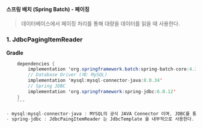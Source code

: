 #### 스프링 배치 (Spring Batch) - 페이징

> 데이터베이스에서 페이징 처리를 통해 대량을 데이터를 읽을 때 사용한다.

### 1. JdbcPagingItemReader

**Gradle**
```java
    dependencies {
	    implementation 'org.springframework.batch:spring-batch-core:4.3.0'
	    // Database Driver (예: MySQL)  
		implementation 'mysql:mysql-connector-java:8.0.34'  
		// Spring JDBC  
		implementation 'org.springframework:spring-jdbc:6.0.12'
	}
	```

- mysql:mysql-connector-java : MYSQL의 공식 JAVA Connector 이며, JDBC를 통해 데이터베이스에 접속할 수 있게 해준다.
- spring-jdbc : JdbcPaingItemReader 는 JdbcTemplate 을 내부적으로 사용한다.


